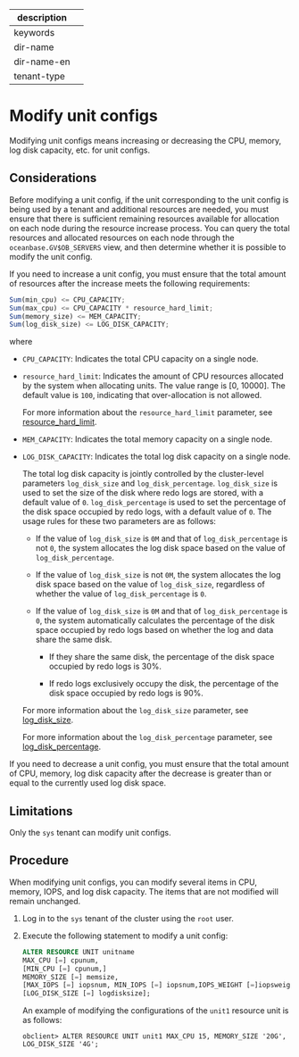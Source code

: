 |description||
|---|---|
|keywords||
|dir-name||
|dir-name-en||
|tenant-type||

# Modify unit configs

Modifying unit configs means increasing or decreasing the CPU, memory, log disk capacity, etc. for unit configs.

## Considerations

Before modifying a unit config, if the unit corresponding to the unit config is being used by a tenant and additional resources are needed, you must ensure that there is sufficient remaining resources available for allocation on each node during the resource increase process. You can query the total resources and allocated resources on each node through the `oceanbase.GV$OB_SERVERS` view, and then determine whether it is possible to modify the unit config.

If you need to increase a unit config, you must ensure that the total amount of resources after the increase meets the following requirements:

```javascript
Sum(min_cpu) <= CPU_CAPACITY;
Sum(max_cpu) <= CPU_CAPACITY * resource_hard_limit;
Sum(memory_size) <= MEM_CAPACITY;
Sum(log_disk_size) <= LOG_DISK_CAPACITY;
```

where

* `CPU_CAPACITY`: Indicates the total CPU capacity on a single node.

* `resource_hard_limit`: Indicates the amount of CPU resources allocated by the system when allocating units. The value range is \[0, 10000\]. The default value is `100`, indicating that over-allocation is not allowed.

   For more information about the `resource_hard_limit` parameter, see [resource_hard_limit](../../../../700.reference/800.configuration-items-and-system-variables/100.system-configuration-items/300.cluster-level-configuration-items/16800.resource_hard_limit.md).

* `MEM_CAPACITY`: Indicates the total memory capacity on a single node.

* `LOG_DISK_CAPACITY`: Indicates the total log disk capacity on a single node.

   The total log disk capacity is jointly controlled by the cluster-level parameters `log_disk_size` and `log_disk_percentage`. `log_disk_size` is used to set the size of the disk where redo logs are stored, with a default value of `0`. `log_disk_percentage` is used to set the percentage of the disk space occupied by redo logs, with a default value of `0`. The usage rules for these two parameters are as follows:

   * If the value of `log_disk_size` is `0M` and that of `log_disk_percentage` is not `0`, the system allocates the log disk space based on the value of `log_disk_percentage`.

   * If the value of `log_disk_size` is not `0M`, the system allocates the log disk space based on the value of `log_disk_size`, regardless of whether the value of `log_disk_percentage` is `0`.

   * If the value of `log_disk_size` is `0M` and that of `log_disk_percentage` is `0`, the system automatically calculates the percentage of the disk space occupied by redo logs based on whether the log and data share the same disk.

      * If they share the same disk, the percentage of the disk space occupied by redo logs is 30%.

      * If redo logs exclusively occupy the disk, the percentage of the disk space occupied by redo logs is 90%.

   For more information about the `log_disk_size` parameter, see [log_disk_size](../../../../700.reference/800.configuration-items-and-system-variables/100.system-configuration-items/300.cluster-level-configuration-items/23700.log_disk_size.md).

   For more information about the `log_disk_percentage` parameter, see [log_disk_percentage](../../../../700.reference/800.configuration-items-and-system-variables/100.system-configuration-items/300.cluster-level-configuration-items/23800.log_disk_percentage.md).

If you need to decrease a unit config, you must ensure that the total amount of CPU, memory, log disk capacity after the decrease is greater than or equal to the currently used log disk space.

## Limitations

Only the `sys` tenant can modify unit configs.

## Procedure

When modifying unit configs, you can modify several items in CPU, memory, IOPS, and log disk capacity. The items that are not modified will remain unchanged.

1. Log in to the `sys` tenant of the cluster using the `root` user.

2. Execute the following statement to modify a unit config:


   ```sql
   ALTER RESOURCE UNIT unitname
   MAX_CPU [=] cpunum,
   [MIN_CPU [=] cpunum,]
   MEMORY_SIZE [=] memsize,
   [MAX_IOPS [=] iopsnum, MIN_IOPS [=] iopsnum,IOPS_WEIGHT [=]iopsweight,]
   [LOG_DISK_SIZE [=] logdisksize];
   ```

   An example of modifying the configurations of the `unit1` resource unit is as follows:

   ```shell
   obclient> ALTER RESOURCE UNIT unit1 MAX_CPU 15, MEMORY_SIZE '20G', LOG_DISK_SIZE '4G';
   ```
